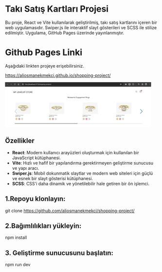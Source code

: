 # Takı Satış Kartları Projesi

Bu proje, React ve Vite kullanılarak geliştirilmiş, takı satış kartlarını içeren bir web uygulamasıdır. Swiper.js ile interaktif slayt gösterileri ve SCSS ile stilize edilmiştir. Uygulama, GitHub Pages üzerinde yayınlanmıştır.

# Github Pages Linki

Aşağıdaki linkten projeye erişebilirsiniz.

https://aliosmanekmekci.github.io/shopping-project/

![](https://github.com/aliosmanekmekci/shopping-project/blob/main/src/assets/logos/trim.4986C229-9A55-44D6-A99B-2B6BF75A2004.GIF)

## Özellikler

- **React**: Modern kullanıcı arayüzleri oluşturmak için kullanılan bir JavaScript kütüphanesi.
- **Vite**: Hızlı ve hafif bir yapılandırma gerektirmeyen geliştirme sunucusu ve yapı aracı.
- **Swiper.js**: Mobil dokunmatik slaytlar ve modern web siteleri için güçlü ve esnek bir slayt gösterisi kütüphanesi.
- **SCSS**: CSS'i daha dinamik ve yönetilebilir hale getiren bir ön işlemci.

 ## 1.Repoyu klonlayın:

git clone https://github.com/aliosmanekmekci/shopping-project/

## 2.Bağımlılıkları yükleyin:

npm install

## 3. Geliştirme sunucusunu başlatın:

npm run dev
